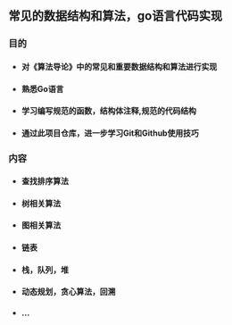 ## 常见的数据结构和算法，go语言代码实现

### 目的

- #### 对《算法导论》中的常见和重要数据结构和算法进行实现

- #### 熟悉Go语言

- #### 学习编写规范的函数，结构体注释,规范的代码结构

- #### 通过此项目仓库，进一步学习Git和Github使用技巧

### 内容

- #### 查找排序算法

- #### 树相关算法

- #### 图相关算法

- #### 链表

- #### 栈，队列，堆

- #### 动态规划，贪心算法，回溯

- #### ...